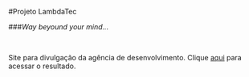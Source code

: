 #Projeto LambdaTec

###*Way beyound your mind...*

<br>

Site para divulgação da agência de desenvolvimento. Clique <a href="https://moi23.github.io/Lambdatech/">aqui</a> para acessar o resultado.



